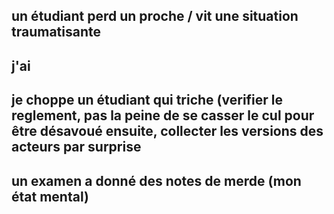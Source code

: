 ## un étudiant perd un proche / vit une situation traumatisante

## j'ai 

## je choppe un étudiant qui triche (verifier le reglement, pas la peine de se casser le cul pour être désavoué ensuite, collecter les versions des acteurs par surprise

## un examen a donné des notes de merde (mon état mental)